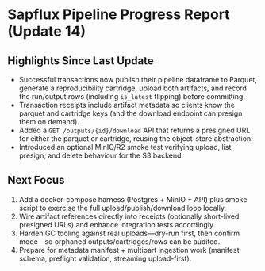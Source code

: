 # Sapflux Pipeline Progress Report (Update 14)

## Highlights Since Last Update
- Successful transactions now publish their pipeline dataframe to Parquet, generate a reproducibility cartridge, upload both artifacts, and record the run/output rows (including `is_latest` flipping) before committing.
- Transaction receipts include artifact metadata so clients know the parquet and cartridge keys (and the download endpoint can presign them on demand).
- Added a `GET /outputs/{id}/download` API that returns a presigned URL for either the parquet or cartridge, reusing the object-store abstraction.
- Introduced an optional MinIO/R2 smoke test verifying upload, list, presign, and delete behaviour for the S3 backend.

## Next Focus
1. Add a docker-compose harness (Postgres + MinIO + API) plus smoke script to exercise the full upload/publish/download loop locally.
2. Wire artifact references directly into receipts (optionally short-lived presigned URLs) and enhance integration tests accordingly.
3. Harden GC tooling against real uploads—dry-run first, then confirm mode—so orphaned outputs/cartridges/rows can be audited.
4. Prepare for metadata manifest + multipart ingestion work (manifest schema, preflight validation, streaming upload-first).
